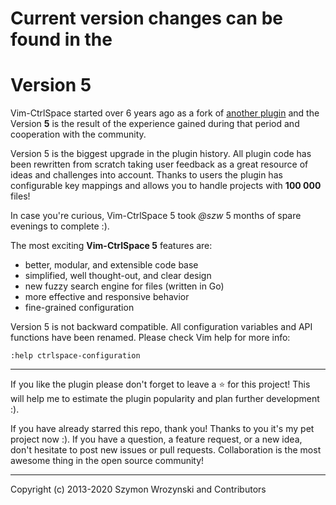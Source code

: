 # Current version changes can be found in the 

# Version 5

Vim-CtrlSpace started over 6 years ago as a fork of [another
plugin](https://github.com/roblillack/vim-bufferlist) and the Version
**5** is the result of the experience gained during that period and
cooperation with the community.

Version 5 is the biggest upgrade in the plugin history. All plugin code
has been rewritten from scratch taking user feedback as a great resource
of ideas and challenges into account. Thanks to users the plugin has
configurable key mappings and allows you to handle projects with **100
000** files!

In case you're curious, Vim-CtrlSpace 5 took *@szw* 5 months of spare evenings
to complete :).

The most exciting **Vim-CtrlSpace 5** features are:

  * better, modular, and extensible code base
  * simplified, well thought-out, and clear design
  * new fuzzy search engine for files (written in Go)
  * more effective and responsive behavior
  * fine-grained configuration

Version 5 is not backward compatible. All configuration variables and API
functions have been renamed. Please check Vim help for more info:
```VimL
:help ctrlspace-configuration
```
---

If you like the plugin please don't forget to leave a :star: for this
project! This will help me to estimate the plugin popularity and plan
further development :).

If you have already starred this repo, thank you! Thanks to you it's my
pet project now :). If you have a question, a feature request, or a new
idea, don't hesitate to post new issues or pull requests. Collaboration is
the most awesome thing in the open source community!

---

Copyright (c) 2013-2020 Szymon Wrozynski and Contributors
